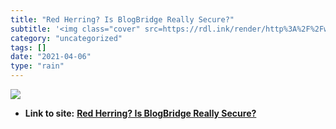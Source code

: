 ```yaml
---
title: "Red Herring? Is BlogBridge Really Secure?"
subtitle: '<img class="cover" src=https://rdl.ink/render/http%3A%2F%2Fwww.blogbridge.com%2F2007%2F03%2F08%2Fred...'
category: "uncategorized"
tags: []
date: "2021-04-06"
type: "rain"
---
```

<img class="cover" src=https://rdl.ink/render/http%3A%2F%2Fwww.blogbridge.com%2F2007%2F03%2F08%2Fred-herring-is-rss-really-secure>


* **Link to site:** **[Red Herring? Is BlogBridge Really Secure?](http://www.blogbridge.com/2007/03/08/red-herring-is-rss-really-secure)**